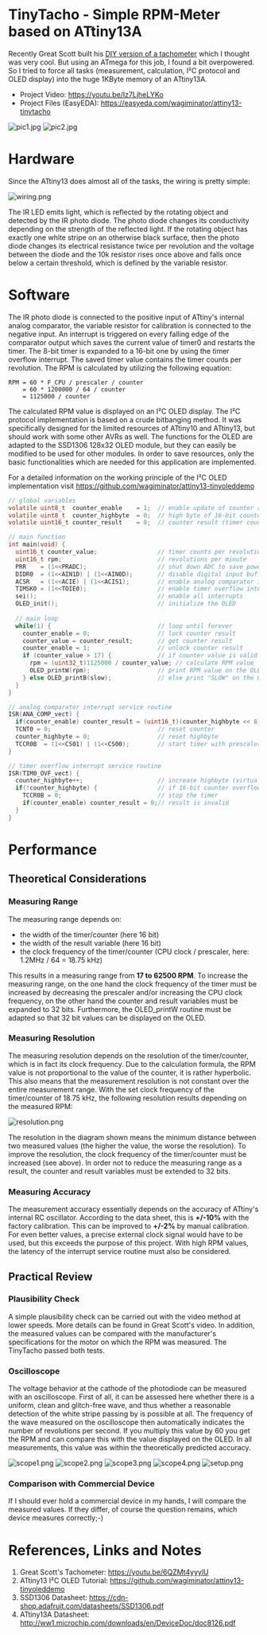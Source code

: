 # TinyTacho - Simple RPM-Meter based on ATtiny13A

Recently Great Scott built his [DIY version of a tachometer](https://youtu.be/6QZMt4yyylU) which I thought was very cool. But using an ATmega for this job, I found a bit overpowered. So I tried to force all tasks (measurement, calculation, I²C protocol and OLED display) into the huge 1KByte memory of an ATtiny13A.

- Project Video: https://youtu.be/Iz7LjheLYKo
- Project Files (EasyEDA): https://easyeda.com/wagiminator/attiny13-tinytacho

![pic1.jpg](https://github.com/wagiminator/ATtiny13-TinyTacho/blob/main/documentation/TinyTacho_pic1.jpg)
![pic2.jpg](https://github.com/wagiminator/ATtiny13-TinyTacho/blob/main/documentation/TinyTacho_pic2.jpg)

# Hardware
Since the ATtiny13 does almost all of the tasks, the wiring is pretty simple:

![wiring.png](https://github.com/wagiminator/ATtiny13-TinyTacho/blob/main/documentation/TinyTacho_Wiring.png)

The IR LED emits light, which is reflected by the rotating object and detected by the IR photo diode. The photo diode changes its conductivity depending on the strength of the reflected light. If the rotating object has exactly one white stripe on an otherwise black surface, then the photo diode changes its electrical resistance twice per revolution and the voltage between the diode and the 10k resistor rises once above and falls once below a certain threshold, which is defined by the variable resistor.

# Software
The IR photo diode is connected to the positive input of ATtiny's internal analog comparator, the variable resistor for calibration is connected to the negative input. An interrupt is triggered on every falling edge of the comparator output which saves the current value of timer0 and restarts the timer. The 8-bit timer is expanded to a 16-bit one by using the timer overflow interrupt. The saved timer value contains the timer counts per revolution. The RPM is calculated by utilizing the following equation:
```
RPM = 60 * F_CPU / prescaler / counter
    = 60 * 1200000 / 64 / counter
    = 1125000 / counter
```
The calculated RPM value is displayed on an I²C OLED display. The I²C protocol implementation is based on a crude bitbanging method. It was specifically designed for the limited resources of ATtiny10 and ATtiny13, but should work with some other AVRs as well. The functions for the OLED are adapted to the SSD1306 128x32 OLED module, but they can easily be modified to be used for other modules. In order to save resources, only the basic functionalities which are needed for this application are implemented.

For a detailed information on the working principle of the I²C OLED implementation visit https://github.com/wagiminator/attiny13-tinyoleddemo

```c
// global variables
volatile uint8_t  counter_enable    = 1;  // enable update of counter result
volatile uint8_t  counter_highbyte  = 0;  // high byte of 16-bit counter
volatile uint16_t counter_result    = 0;  // counter result (timer counts per revolution)

// main function
int main(void) {
  uint16_t counter_value;                 // timer counts per revolution
  uint16_t rpm;                           // revolutions per minute
  PRR    = (1<<PRADC);                    // shut down ADC to save power
  DIDR0  = (1<<AIN1D) | (1<<AIN0D);       // disable digital input buffer on AC pins
  ACSR   = (1<<ACIE) | (1<<ACIS1);        // enable analog comparator interrupt on falling edge
  TIMSK0 = (1<<TOIE0);                    // enable timer overflow interrupt
  sei();                                  // enable all interrupts
  OLED_init();                            // initialize the OLED
  
  // main loop
  while(1) {                              // loop until forever                         
    counter_enable = 0;                   // lock counter result
    counter_value = counter_result;       // get counter result
    counter_enable = 1;                   // unlock counter result
    if (counter_value > 17) {             // if counter value is valid:
      rpm = (uint32_t)1125000 / counter_value; // calculate RPM value      
      OLED_printW(rpm);                   // print RPM value on the OLED
    } else OLED_printB(slow);             // else print "SLOW" on the OLED
  }
}

// analog comparator interrupt service routine
ISR(ANA_COMP_vect) {
  if(counter_enable) counter_result = (uint16_t)(counter_highbyte << 8) | TCNT0; // save result if enabled
  TCNT0 = 0;                              // reset counter
  counter_highbyte = 0;                   // reset highbyte
  TCCR0B  = (1<<CS01) | (1<<CS00);        // start timer with prescaler 64 (in case it was stopped)
}

// timer overflow interrupt service routine
ISR(TIM0_OVF_vect) {
  counter_highbyte++;                     // increase highbyte (virtual 16-bit counter)
  if(!counter_highbyte) {                 // if 16-bit counter overflows
    TCCR0B = 0;                           // stop the timer
    if(counter_enable) counter_result = 0;// result is invalid
  }
}
```

# Performance
## Theoretical Considerations
### Measuring Range
The measuring range depends on:
- the width of the timer/counter (here 16 bit)
- the width of the result variable (here 16 bit)
- the clock frequency of the timer/counter (CPU clock / prescaler, here: 1.2MHz / 64 = 18.75 kHz)

This results in a measuring range from **17 to 62500 RPM**.
To increase the measuring range, on the one hand the clock frequency of the timer must be increased by decreasing the prescaler and/or increasing the CPU clock frequency, on the other hand the counter and result variables must be expanded to 32 bits. Furthermore, the OLED_printW routine must be adapted so that 32 bit values can be displayed on the OLED.

### Measuring Resolution
The measuring resolution depends on the resolution of the timer/counter, which is in fact its clock frequency. Due to the calculation formula, the RPM value is not proportional to the value of the counter, it is rather hyperbolic. This also means that the measurement resolution is not constant over the entire measurement range. With the set clock frequency of the timer/counter of 18.75 kHz, the following resolution results depending on the measured RPM:

![resolution.png](https://github.com/wagiminator/ATtiny13-TinyTacho/blob/main/documentation/TinyTacho_resolution.png)

The resolution in the diagram shown means the minimum distance between two measured values (the higher the value, the worse the resolution). To improve the resolution, the clock frequency of the timer/counter must be increased (see above). In order not to reduce the measuring range as a result, the counter and result variables must be extended to 32 bits.

### Measuring Accuracy
The measurement accuracy essentially depends on the accuracy of ATtiny's internal RC oscillator. According to the data sheet, this is **+/-10%** with the factory calibration. This can be improved to **+/-2%** by manual calibration. For even better values, a precise external clock signal would have to be used, but this exceeds the purpose of this project. With high RPM values, the latency of the interrupt service routine must also be considered.

## Practical Review
### Plausibility Check
A simple plausibility check can be carried out with the video method at lower speeds. More details can be found in Great Scott's video. In addition, the measured values can be compared with the manufacturer's specifications for the motor on which the RPM was measured. The TinyTacho passed both tests.

### Oscilloscope
The voltage behavior at the cathode of the photodiode can be measured with an oscilloscope. First of all, it can be assessed here whether there is a uniform, clean and glitch-free wave, and thus whether a reasonable detection of the white stripe passing by is possible at all. The frequency of the wave measured on the oscilloscope then automatically indicates the number of revolutions per second. If you multiply this value by 60 you get the RPM and can compare this with the value displayed on the OLED. In all measurements, this value was within the theoretically predicted accuracy.

![scope1.png](https://github.com/wagiminator/ATtiny13-TinyTacho/blob/main/documentation/TinyTacho_scope1.png)
![scope2.png](https://github.com/wagiminator/ATtiny13-TinyTacho/blob/main/documentation/TinyTacho_scope2.png)
![scope3.png](https://github.com/wagiminator/ATtiny13-TinyTacho/blob/main/documentation/TinyTacho_scope3.png)
![scope4.png](https://github.com/wagiminator/ATtiny13-TinyTacho/blob/main/documentation/TinyTacho_scope4.png)
![setup.png](https://github.com/wagiminator/ATtiny13-TinyTacho/blob/main/documentation/TinyTacho_setup.png)

### Comparison with Commercial Device
If I should ever hold a commercial device in my hands, I will compare the measured values. If they differ, of course the question remains, which device measures correctly;-)

# References, Links and Notes
1. Great Scott's Tachometer: https://youtu.be/6QZMt4yyylU
2. ATtiny13 I²C OLED Tutorial: https://github.com/wagiminator/attiny13-tinyoleddemo
3. SSD1306 Datasheet: https://cdn-shop.adafruit.com/datasheets/SSD1306.pdf
4. ATtiny13A Datasheet: http://ww1.microchip.com/downloads/en/DeviceDoc/doc8126.pdf
